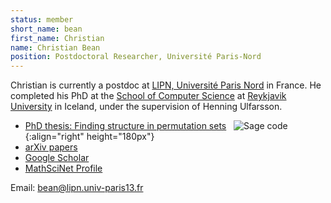 ```yaml
---
status: member
short_name: bean
first_name: Christian
name: Christian Bean
position: Postdoctoral Researcher, Université Paris-Nord
---
```

Christian is currently a postdoc at [LIPN, Université Paris Nord](https://lipn.univ-paris13.fr/en/home/) in France. He completed his PhD at the [School of Computer Science](https://en.ru.is/scs/) at [Reykjavik University](https://en.ru.is) in Iceland, under the supervision of Henning Ulfarsson.

- [PhD thesis: Finding structure in permutation sets](https://hdl.handle.net/20.500.11815/1184) &nbsp; ![Sage code]({{site.baseurl}}/assets/img/christian.jpg){:align="right" height="180px"}
- [arXiv papers](http://arxiv.org/a/bean_c_1)
- [Google Scholar](https://scholar.google.is/citations?user=_Jvo1bEAAAAJ&hl=en)
- [MathSciNet Profile](https://mathscinet.ams.org/mathscinet/MRAuthorID/1146492)

Email: bean@lipn.univ-paris13.fr
